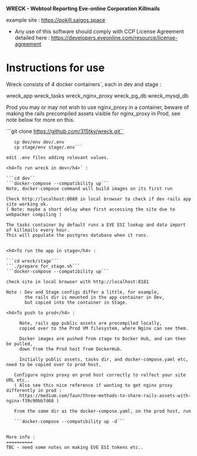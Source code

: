 **WRECK - Webtool Reporting Eve-online Corporation Killmails**

example site : https://pokill.saigos.space


* Any use of this software should comply with CCP License Agreement detailed here :
https://developers.eveonline.com/resource/license-agreement                       


Instructions for use
============================================================

Wreck consists of 4 docker containers`, each in dev and stage :

wreck_app 
wreck_tasks
wreck_nginx_proxy
wreck_pg_db
wreck_mysql_db

Prod you may or may not wish to use nginx_proxy in a container, beware of 
making the rails precompiled assets visible for nginx_proxy in Prod, see note below for more on this.

```git clone https://github.com/315tky/wreck.git``
```cd wreck
   cp dev/env dev/.env
   cp stage/env stage/.env```

edit .env files adding relevant values.

<h4>To run wreck in dev</h4>` : 

```cd dev``
```docker-compose --compatibility up```
Note, docker-compose command will build images on its first run

Check http://localhost:8080 in local browser to check if dev rails app site working ok.
( Note: maybe a short delay when first accessing the site due to webpacker compiling )

The tasks container by default runs a EVE ESI lookup and data import of killmails every hour.
This will populate the postgres database when it runs.


<h4>To run the app in stage</h4> :

```cd wreck/stage```
```./prepare_for_stage.sh```
```docker-compose --compatibility up```

check site in local browser with http://localhost:8181

Note : Dev and Stage configs differ a little, for example, 
       the rails dir is mounted in the app container in Dev, 
       but copied into the container in Stage.

<h4>To push to prod</h4> :

     Note, rails app public assets are precompiled locally,
     copied over to the Prod VM filesystem, where Nginx can see them.

     Docker images are pushed from stage to Docker Hub, and can then be pulled,
     down from the Prod host from DockerHub. 

     Initially public assets, tasks dir, and docker-compose.yaml etc, need to be copied over to prod host.  

   Configure nginx proxy on prod host correctly to relfect your site URL etc..
   ( Also see this nice reference if wanting to get nginx proxy differently in prod :
     https://medium.com/faun/three-methods-to-share-rails-assets-with-nginx-f39c90bb7d68 )

   From the same dir as the docker-compose.yaml, on the prod host, run
    
   ```docker-compose --compatibility up -d```

  
More info :
==========
TBC - need some notes on making EVE ESI tokens etc.. 
